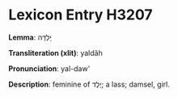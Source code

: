 # Lexicon Entry H3207

**Lemma**: יַלְדָּה

**Transliteration (xlit)**: yaldâh

**Pronunciation**: yal-daw'

**Description**:
feminine of יֶלֶד; a lass; damsel, girl.
